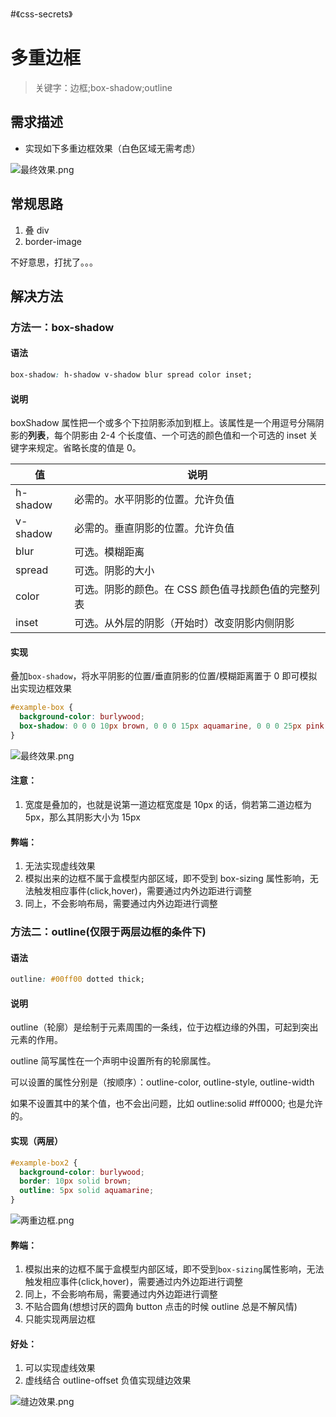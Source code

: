 #《css-secrets》

# 多重边框

> 关键字：边框;box-shadow;outline

## 需求描述

* 实现如下多重边框效果（白色区域无需考虑）

![最终效果.png](https://upload-images.jianshu.io/upload_images/4869616-75f9c4140c4b71cf.png?imageMogr2/auto-orient/strip%7CimageView2/2/w/300)

## 常规思路

1.  叠 div
2.  border-image

不好意思，打扰了。。。

## 解决方法

### 方法一：box-shadow

#### 语法

```css
box-shadow: h-shadow v-shadow blur spread color inset;
```

#### 说明

boxShadow 属性把一个或多个下拉阴影添加到框上。该属性是一个用逗号分隔阴影的**列表**，每个阴影由 2-4 个长度值、一个可选的颜色值和一个可选的 inset 关键字来规定。省略长度的值是 0。

| 值       | 说明                                                |
| -------- | --------------------------------------------------- |
| h-shadow | 必需的。水平阴影的位置。允许负值                    |
| v-shadow | 必需的。垂直阴影的位置。允许负值                    |
| blur     | 可选。模糊距离                                      |
| spread   | 可选。阴影的大小                                    |
| color    | 可选。阴影的颜色。在 CSS 颜色值寻找颜色值的完整列表 |
| inset    | 可选。从外层的阴影（开始时）改变阴影内侧阴影        |

#### 实现

叠加`box-shadow`，将水平阴影的位置/垂直阴影的位置/模糊距离置于 0 即可模拟出实现边框效果

```css
#example-box {
  background-color: burlywood;
  box-shadow: 0 0 0 10px brown, 0 0 0 15px aquamarine, 0 0 0 25px pink;
}
```

![最终效果.png](https://upload-images.jianshu.io/upload_images/4869616-75f9c4140c4b71cf.png?imageMogr2/auto-orient/strip%7CimageView2/2/w/300)

#### 注意：

1.  宽度是叠加的，也就是说第一道边框宽度是 10px 的话，倘若第二道边框为 5px，那么其阴影大小为 15px

#### 弊端：

1.  无法实现虚线效果
2.  模拟出来的边框不属于盒模型内部区域，即不受到 box-sizing 属性影响，无法触发相应事件(click,hover)，需要通过内外边距进行调整
3.  同上，不会影响布局，需要通过内外边距进行调整

### 方法二：outline(仅限于两层边框的条件下)

#### 语法

```css
outline: #00ff00 dotted thick;
```

#### 说明

outline（轮廓）是绘制于元素周围的一条线，位于边框边缘的外围，可起到突出元素的作用。

outline 简写属性在一个声明中设置所有的轮廓属性。

可以设置的属性分别是（按顺序）：outline-color, outline-style, outline-width

如果不设置其中的某个值，也不会出问题，比如 outline:solid #ff0000; 也是允许的。

#### 实现（两层）

```css
#example-box2 {
  background-color: burlywood;
  border: 10px solid brown;
  outline: 5px solid aquamarine;
}
```

![两重边框.png](https://upload-images.jianshu.io/upload_images/4869616-a6a6079bf3ae8d26.png?imageMogr2/auto-orient/strip%7CimageView2/2/w/300)

#### 弊端：

1.  模拟出来的边框不属于盒模型内部区域，即不受到`box-sizing`属性影响，无法触发相应事件(click,hover)，需要通过内外边距进行调整
2.  同上，不会影响布局，需要通过内外边距进行调整
3.  不贴合圆角(想想讨厌的圆角 button 点击的时候 outline 总是不解风情)
4.  只能实现两层边框

#### 好处：

1.  可以实现虚线效果
2.  虚线结合 outline-offset 负值实现缝边效果

![缝边效果.png](https://upload-images.jianshu.io/upload_images/4869616-5c3b68656c33f349.png?imageMogr2/auto-orient/strip%7CimageView2/2/w/300)

